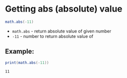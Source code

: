 # Getting abs (absolute) value

```lua
math.abs(-11)
```

- `math.abs` - return absolute value of given number
- `-11` - number to return absolute value of

## Example: 
```lua
print(math.abs(-11))
```
```
11

```

